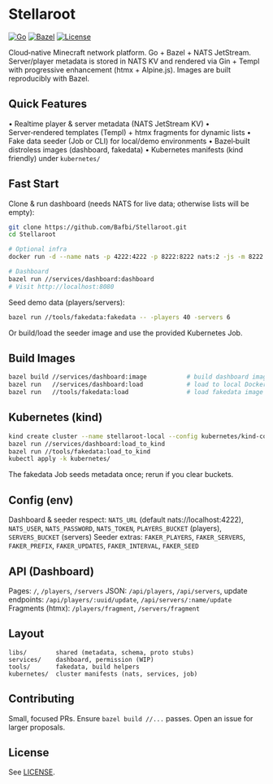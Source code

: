 # Stellaroot

[![Go](https://img.shields.io/badge/Go-1.24%2B-00ADD8?logo=go&logoColor=white)](go.mod) [![Bazel](https://img.shields.io/badge/Bazel-Build-43A047?logo=bazel&logoColor=white)](BUILD.bazel) [![License](https://img.shields.io/github/license/bafbi/stellaroot)](LICENSE)

Cloud‑native Minecraft network platform. Go + Bazel + NATS JetStream. Server/player metadata is stored in NATS KV and rendered via Gin + Templ with progressive enhancement (htmx + Alpine.js). Images are built reproducibly with Bazel.

## Quick Features
• Realtime player & server metadata (NATS JetStream KV)
• Server‑rendered templates (Templ) + htmx fragments for dynamic lists
• Fake data seeder (Job or CLI) for local/demo environments
• Bazel‑built distroless images (dashboard, fakedata)
• Kubernetes manifests (kind friendly) under `kubernetes/`

## Fast Start
Clone & run dashboard (needs NATS for live data; otherwise lists will be empty):
```bash
git clone https://github.com/Bafbi/Stellaroot.git
cd Stellaroot

# Optional infra
docker run -d --name nats -p 4222:4222 -p 8222:8222 nats:2 -js -m 8222

# Dashboard
bazel run //services/dashboard:dashboard
# Visit http://localhost:8080
```

Seed demo data (players/servers):
```bash
bazel run //tools/fakedata:fakedata -- -players 40 -servers 6
```
Or build/load the seeder image and use the provided Kubernetes Job.

## Build Images
```bash
bazel build //services/dashboard:image           # build dashboard image
bazel run   //services/dashboard:load            # load to local Docker
bazel run   //tools/fakedata:load                # load fakedata image
```

## Kubernetes (kind)
```bash
kind create cluster --name stellaroot-local --config kubernetes/kind-config.yaml
bazel run //services/dashboard:load_to_kind
bazel run //tools/fakedata:load_to_kind
kubectl apply -k kubernetes/
```
The fakedata Job seeds metadata once; rerun if you clear buckets.

## Config (env)
Dashboard & seeder respect:
`NATS_URL` (default nats://localhost:4222), `NATS_USER`, `NATS_PASSWORD`, `NATS_TOKEN`, `PLAYERS_BUCKET` (players), `SERVERS_BUCKET` (servers)
Seeder extras: `FAKER_PLAYERS`, `FAKER_SERVERS`, `FAKER_PREFIX`, `FAKER_UPDATES`, `FAKER_INTERVAL`, `FAKER_SEED`

## API (Dashboard)
Pages: `/`, `/players`, `/servers`
JSON: `/api/players`, `/api/servers`, update endpoints: `/api/players/:uuid/update`, `/api/servers/:name/update`
Fragments (htmx): `/players/fragment`, `/servers/fragment`

## Layout
```
libs/        shared (metadata, schema, proto stubs)
services/    dashboard, permission (WIP)
tools/       fakedata, build helpers
kubernetes/  cluster manifests (nats, services, job)
```

## Contributing
Small, focused PRs. Ensure `bazel build //...` passes. Open an issue for larger proposals.

## License
See [LICENSE](LICENSE).